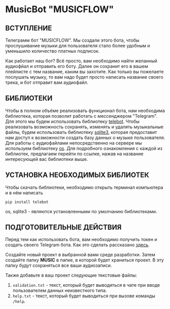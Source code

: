 # MusicBot "MUSICFLOW"

## ВСТУПЛЕНИЕ
Телеграмм бот "MUSICFLOW". Мы создали этого бота, чтобы прослушивание музыки для пользователя стало более удобным и уменьшило количество платных подписок. 

Как работает наш бот? Всё просто, вам необходимо найти желанный аудиофйал и отправить его боту. Далее он сохранит его в вашем плейлисте с тем название, каким вы захотите. 
Как только вы пожелаете послушать музыку, то вам надо будет просто написать название своего трека, и бот отправит вам аудиофайл.

## БИБЛИОТЕКИ
Чтобы в полном объёме реализовать функционал бота, нам необходима библиотека, которая позволит работать с мессенджером "Telegram". Для этого мы будем использовать библиотеку [telebot](https://pypi.org/project/pyTelegramBotAPI/0.3.0/). 
Чтобы реализовать возможность сохранять, изменять и удалять музыкальные файлы, будем использовать библиотеку [sqlite3](https://docs.python.org/3/library/sqlite3.html), которая предоставит нам доступ к возможности создать базу данных о музыке пользователя. 
Для работы с аудиофайлами непосредственно на сервере мы используем библиотеку [os](https://docs.python.org/3/library/os.html).
Для подробного ознакомления с каждой из библиотек, предлагаем перейти по ссылке, нажав на название интересующей вас библиотеки выше.

## УСТАНОВКА НЕОБХОДИМЫХ БИБЛИОТЕК

Чтобы скачать библиотеки, необходимо открыть терминал компьютера и в нём написать

```
pip install telebot
```
os, sqlite3 - являются установленными по умолчанию библиотеками.

## ПОДГОТОВИТЕЛЬНЫЕ ДЕЙСТВИЯ
Перед тем как использовать бота, вам необходимо получить токен и создать своего Telegram бота. Как это сделать рассказано [здесь](https://docs.radist.online/radist.online-docs/nashi-produkty/radist-web/podklyucheniya/telegram-bot/instrukciya-po-sozdaniyu-i-nastroiki-bota-v-botfather).

Создайте новый проект в выбранной вами среде разработки. Затем создайте папку **MUSIC** в папке, в которой будет храниться проект. В эту папку будут сохраняться все ваши аудиозаписи.

Также добавьте в ваш проект следующие текстовые файлы:

1. `validation.txt` - текст, который будет выводиться в чате при вводе пользователем данных неизвестного типа.
2. `help.txt` - текст, который будет выводиться при вызове команды `/help`.